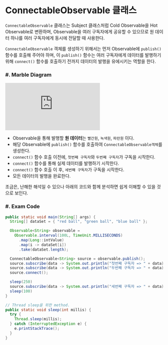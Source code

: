 # ConnectableObservable 클래스

`ConnectableObservable` 클래스는 Subject 클래스처럼 Cold Observable을 Hot Observable로 변환하며, Observable을 여러 구독자에게 공유할 수 있으므로 원 데이터 하나를 여러 구독자에게 동시에 전달할 때 사용한다.

`ConnectableObservable` 객체를 생성하기 위해서는 먼저 Observable에 `publish()` 함수를 호출해 주어야 하며, 이 `publish()` 함수는 여러 구독자에게 데이터를 발행하기 위해 `connect()` 함수를 호출하기 전까지 데이터의 발행을 유에시키는 역할을 한다.

### \#. Marble Diagram
![Marble Diagram][marble-diagram]

* Observable을 통해 발행할 **원 데이터**는 `빨간원`, `녹색원`, `파란원` 이다.
* 해당 Observable에 `publish()` 함수를 호출하여 `ConnectableObservable객체`를 생성한다.
* `connect()` 함수 호출 이전에, `첫번째 구독자`와 `두번째 구독자`가 구독을 시작한다.
* `connect()` 함수를 통해 실제 데이터를 발행하기 시작한다.
* `connect()` 함수 호출 이 후, `세번째 구독자`가 구독을 시작한다.
* 모든 데이터의 발행을 완료한다.

조금은, 난해한 해석일 수 있으나 아래의 코드와 함께 분석하면 쉽게 이해할 수 있을 것으로 보인다.

### \#. Exam Code
``` java
public static void main(String[] args) {
  String[] dataSet = { "red ball", "green ball", "blue ball" };

  Observable<String> observable = 
    Observable.interval(100L, TimeUnit.MILLISECONDS)
      .map(Long::intValue)
      .map(i -> dataSet[i])
      .take(dataSet.length);

  ConnectableObservable<String> source = observable.publish();
  source.subscribe(data -> System.out.println("첫번째 구독자 => " + data));
  source.subscribe(data -> System.out.println("두번째 구독자 => " + data));
  source.connect();

  sleep(250)
  source.subscribe(data -> System.out.println("세번째 구독자 => " + data));
  sleep(100)
}

// Thread sleep을 위한 method.
public static void sleep(int millis) {
  try {
    Thread.sleep(millis);
  } catch (InterruptedException e) {
    e.printStackTrace();
  }
}
```

[marble-diagram]: http://reactivex.io/documentation/operators/connect.html
